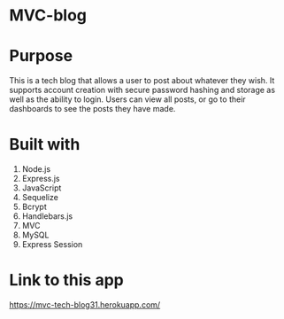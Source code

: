 # MVC-blog

# Purpose
This is a tech blog that allows a user to post about whatever they wish. It supports account creation with secure password hashing and storage as well as the ability to login. Users can view all posts, or go to their dashboards to see the posts they have made.

# Built with 
1. Node.js
2. Express.js
3. JavaScript
4. Sequelize
5. Bcrypt
6. Handlebars.js
7. MVC
8. MySQL
9. Express Session


# Link to this app

https://mvc-tech-blog31.herokuapp.com/
